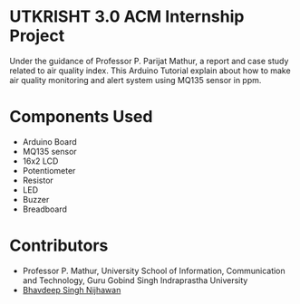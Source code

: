 # UTKRISHT 3.0 ACM Internship Project

Under the guidance of Professor P. Parijat Mathur, a report and case study related to air quality index.
This Arduino Tutorial explain about how to make air quality monitoring and alert system using MQ135 sensor in ppm.

# Components Used

- Arduino Board
- MQ135 sensor
- 16x2 LCD
- Potentiometer
- Resistor
- LED
- Buzzer
- Breadboard

# Contributors

- Professor P. Mathur, University School of Information, Communication and Technology, Guru Gobind Singh Indraprastha University
- [Bhavdeep Singh Nijhawan](https://www.linkedin.com/in/bhavdeep-singh-nijhawan-739634280)
